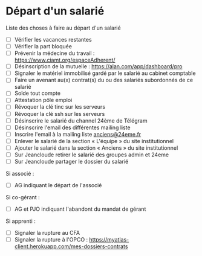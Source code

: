 # Départ d'un salarié

Liste des choses à faire au départ d'un salarié

* [ ] Vérifier les vacances restantes
* [ ] Vérifier la part bloquée
* [ ] Prévenir la médecine du travail : https://www.ciamt.org/espaceAdherent/
* [ ] Désinscription de la mutuelle : https://alan.com/app/dashboard/pro
* [ ] Signaler le matériel immobilisé gardé par le salarié au cabinet comptable
* [ ] Faire un avenant au(x) contrat(s) du ou des salariés subordonnés de ce salarié
* [ ] Solde tout compte
* [ ] Attestation pôle emploi
* [ ] Révoquer la clé tinc sur les serveurs
* [ ] Révoquer la clé ssh sur les serveurs
* [ ] Désinscrire le salarié du channel 24ème de Télégram
* [ ] Désinscrire l'email des différentes mailing liste
* [ ] Inscrire l'email à la mailing liste anciens@24eme.fr
* [ ] Enlever le salarié de la section « L'équipe » du site institutionnel
* [ ] Ajouter le salarié dans la section « Anciens » du site institutionnel
* [ ] Sur Jeancloude retirer le salarié des groupes admin et 24eme
* [ ] Sur Jeancloude partager le dossier du salarié

Si associé :

* [ ] AG indiquant le départ de l'associé

Si co-gérant :

* [ ] AG et PJO indiquant l'abandont du mandat de gérant

Si apprenti :

* [ ] Signaler la rupture au CFA
* [ ] Signaler la rupture à l'OPCO : https://myatlas-client.herokuapp.com/mes-dossiers-contrats

